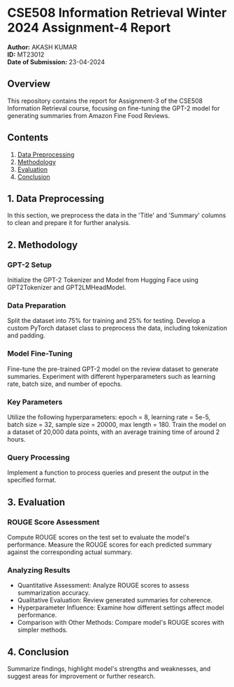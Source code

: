 # CSE508 Information Retrieval Winter 2024 Assignment-4 Report

**Author:** AKASH KUMAR  
**ID:** MT23012  
**Date of Submission:** 23-04-2024

## Overview
This repository contains the report for Assignment-3 of the CSE508 Information Retrieval course, focusing on fine-tuning the GPT-2 model for generating summaries from Amazon Fine Food Reviews.

## Contents
1. [Data Preprocessing](#1-data-preprocessing)
2. [Methodology](#2-methodology)
3. [Evaluation](#3-evaluation)
4. [Conclusion](#4-conclusion)

## 1. Data Preprocessing
In this section, we preprocess the data in the 'Title' and 'Summary' columns to clean and prepare it for further analysis.

## 2. Methodology
### GPT-2 Setup
Initialize the GPT-2 Tokenizer and Model from Hugging Face using GPT2Tokenizer and GPT2LMHeadModel.
### Data Preparation
Split the dataset into 75% for training and 25% for testing. Develop a custom PyTorch dataset class to preprocess the data, including tokenization and padding.
### Model Fine-Tuning
Fine-tune the pre-trained GPT-2 model on the review dataset to generate summaries. Experiment with different hyperparameters such as learning rate, batch size, and number of epochs.
### Key Parameters
Utilize the following hyperparameters: epoch = 8, learning rate = 5e-5, batch size = 32, sample size = 20000, max length = 180. Train the model on a dataset of 20,000 data points, with an average training time of around 2 hours.
### Query Processing
Implement a function to process queries and present the output in the specified format.

## 3. Evaluation
### ROUGE Score Assessment
Compute ROUGE scores on the test set to evaluate the model's performance. Measure the ROUGE scores for each predicted summary against the corresponding actual summary.
### Analyzing Results
- Quantitative Assessment: Analyze ROUGE scores to assess summarization accuracy.
- Qualitative Evaluation: Review generated summaries for coherence.
- Hyperparameter Influence: Examine how different settings affect model performance.
- Comparison with Other Methods: Compare model's ROUGE scores with simpler methods.

## 4. Conclusion
Summarize findings, highlight model's strengths and weaknesses, and suggest areas for improvement or further research.

